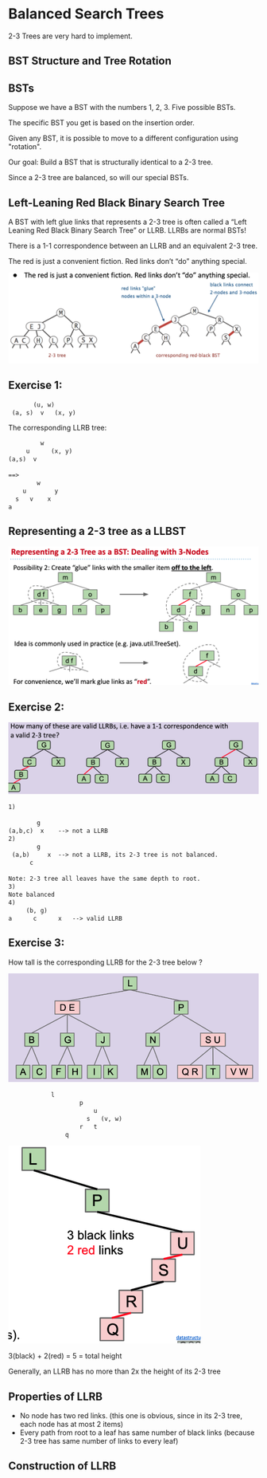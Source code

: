 # Balanced Search Trees

2-3 Trees are very hard to implement.

## BST Structure and Tree Rotation

## BSTs

Suppose we have a BST with the numbers 1, 2, 3. Five possible BSTs.

The specific BST you get is based on the insertion order.

Given any BST, it is possible to move to a different configuration using "rotation".

Our goal: Build a BST that is structurally identical to a 2-3 tree.

Since a 2-3 tree are balanced, so will our special BSTs.

## Left-Leaning Red Black Binary Search Tree

A BST with left glue links that represents a 2-3 tree is often called a “Left Leaning Red Black Binary Search Tree” or LLRB.
LLRBs are normal BSTs! 

There is a 1-1 correspondence between an LLRB and an equivalent 2-3 tree.

The red is just a convenient fiction. Red links don’t “do” anything special.

![red black tree](./img/redlink.png)


## Exercise 1:

```
       (u, w)
 (a, s)  v   (x, y)
```

The corresponding LLRB tree:

```
         w
     u      (x, y)
(a,s)  v

==>
        w
    u        y
  s   v    x
a
```

## Representing a 2-3 tree as a LLBST

![red links](img/redlinks.png)

## Exercise 2:

![exercise 2](img/exercise2.png)

```
1)

        g
(a,b,c)  x    --> not a LLRB
2)
        g
 (a,b)     x  --> not a LLRB, its 2-3 tree is not balanced.
      c 

Note: 2-3 tree all leaves have the same depth to root.
3)
Note balanced
4) 
     (b, g)
a      c      x   --> valid LLRB
```

## Exercise 3:

How tall is the corresponding LLRB for the 2-3 tree below ?

![exercise 3](img/exercise3.png)

```
            l
                    p
                        u
                      s   (v, w)
                    r   t
                q
```

![](img/exercise3solution.png)

3(black) + 2(red) = 5 = total height

Generally, an LLRB has no more than 2x the height of its 2-3 tree



## Properties of LLRB

+ No node has two red links. (this one is obvious, since in its 2-3 tree, each node has at most 2 items)
+ Every path from root to a leaf has same number of black links (because 2-3 tree has same number of links to every leaf)

## Construction of LLRB